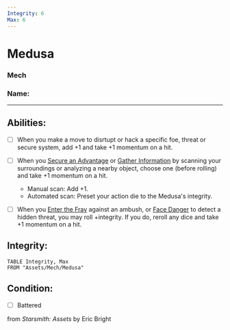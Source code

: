 ```yaml
---
Integrity: 6
Max: 6
---
```


# Medusa
### Mech

### Name:<hr>

## Abilities:


- [ ] When you make a move to disrtupt or hack a specific foe, threat or secure system, add +1 and take +1 momentum on a hit.

- [ ] When you [Secure an Advantage](40_Mechanics/Moves/Adventure/Secure_an_Advantage.md) or [Gather Information](Gather_Information.md) by scanning your surroundings or analyzing a nearby object, choose one (before rolling) and take +1 momentum on a hit.
  * Manual scan: Add +1.
  * Automated scan: Preset your action die to the Medusa&#x27;s integrity.

- [ ] When you [Enter the Fray](Enter_the_Fray.md) against an ambush, or [Face Danger](40_Mechanics/Moves/Adventure/Face_Danger.md) to detect a hidden threat, you may roll +integrity.  If you do, reroll any dice and take +1 momentum on a hit.

## Integrity:
```dataview
TABLE Integrity, Max
FROM "Assets/Mech/Medusa"
```


## Condition:
- [ ] Battered

from *Starsmith: Assets* by Eric Bright